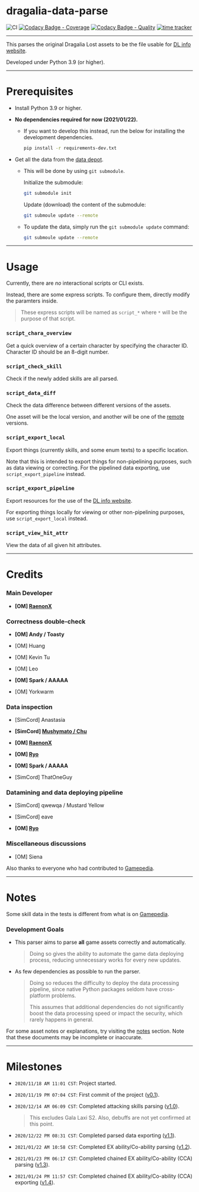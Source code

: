 # dragalia-data-parse

![CI](https://github.com/RaenonX-DL/dragalia-data-parse/workflows/CI/badge.svg)
[![Codacy Badge - Coverage](https://app.codacy.com/project/badge/Grade/0053d85597a740c393a6bfd007e4033b)](https://www.codacy.com/gh/RaenonX-DL/dragalia-data-parse/dashboard)
[![Codacy Badge - Quality](https://app.codacy.com/project/badge/Coverage/0053d85597a740c393a6bfd007e4033b)](https://www.codacy.com/gh/RaenonX-DL/dragalia-data-parse/dashboard)
[![time tracker](https://wakatime.com/badge/github/RaenonX-DL/dragalia-data-parse.svg)](https://wakatime.com/badge/github/RaenonX-DL/dragalia-data-parse)

------

This parses the original Dragalia Lost assets to be the file usable for [DL info website][DL-info].

Developed under Python 3.9 (or higher).

[DL-info]: http://dl.raenonx.cc

[RaenonX-DL]: https://github.com/RaenonX-DL

------

# Prerequisites

- Install Python 3.9 or higher.

- **No dependencies required for now (2021/01/22).**

    - If you want to develop this instead, run the below for installing the development dependencies.

      ```bash
      pip install -r requirements-dev.txt
      ```

- Get all the data from the [data depot][data-depot].

    - This will be done by using `git submodule`.

      Initialize the submodule:

      ```bash
      git submodule init
      ```

      Update (download) the content of the submodule:

      ```bash
      git submoule update --remote
      ```

    - To update the data, simply run the `git submodule update` command:

      ```bash
      git submoule update --remote
      ```

[data-depot]: https://github.com/RaenonX-DL/dragalia-data-depot

------

# Usage

Currently, there are *no* interactional scripts or CLI exists.

Instead, there are some express scripts. To configure them, directly modify the paramters inside.

> These express scripts will be named as `script_*` where `*` will be the purpose of that script.

### `script_chara_overview`

Get a quick overview of a certain character by specifying the character ID. Character ID should be an 8-digit number.

### `script_check_skill`

Check if the newly added skills are all parsed.

### `script_data_diff`

Check the data difference between different versions of the assets.

One asset will be the local version, and another will be one of the [remote][data-depot] versions.

### `script_export_local`

Export things (currently skills, and some enum texts) to a specific location.

Note that this is intended to export things for non-pipelining purposes, such as data viewing or correcting. For the
pipelined data exporting, use `script_export_pipeline` instead.

### `script_export_pipeline`

Export resources for the use of the [DL info website][DL-info].

For exporting things locally for viewing or other non-pipelining purposes, use `script_export_local` instead.

### `script_view_hit_attr`

View the data of all given hit attributes.

------

# Credits

### Main Developer

- **\[OM\] [RaenonX][GH-raenonx]**

### Correctness double-check

- **\[OM\] Andy / Toasty**

- \[OM\] Huang

- \[OM\] Kevin Tu

- \[OM\] Leo

- **\[OM\] Spark / AAAAA**

- \[OM\] Yorkwarm

### Data inspection

- \[SimCord\] Anastasia

- **\[SimCord\] [Mushymato / Chu][GH-mushymato]**

- **\[OM\] [RaenonX][GH-raenonx]**

- **\[OM\] [Ryo][GH-ryo]**

- **\[OM\] Spark / AAAAA**

- \[SimCord\] ThatOneGuy

### Datamining and data deploying pipeline

- \[SimCord\] qwewqa / Mustard Yellow

- \[SimCord\] eave

- **\[OM\] [Ryo][GH-ryo]**

### Miscellaneous discussions

- \[OM\] Siena

Also thanks to everyone who had contributed to [Gamepedia].

[GH-mushymato]: https://github.com/Mushymato

[GH-raenonx]: https://github.com/RaenonX

[GH-ryo]: https://github.com/ryoliao

------

# Notes

Some skill data in the tests is different from what is on [Gamepedia][Gamepedia].

[Gamepedia]: https://dragalialost.wiki/w/

### Development Goals

- This parser aims to parse **all** game assets correctly and automatically.

  > Doing so gives the ability to automate the game data deploying process,
  > reducing unnecessary works for every new updates.

- As few dependencies as possible to run the parser.

  > Doing so reduces the difficulty to deploy the data processing pipeline,
  > since native Python packages seldom have cross-platform problems.
  >
  > This assumes that additional dependencies do not significantly boost the data processing speed
  > or impact the security, which rarely happens in general.

For some asset notes or explanations, try visiting the [notes] section. Note that these documents may be incomplete or
inaccurate.

[notes]: https://github.com/RaenonX-DL/dragalia-data-parse/tree/main/notes

------

# Milestones

- `2020/11/18 AM 11:01 CST`: Project started.

- `2020/11/19 PM 07:04 CST`: First commit of the project ([v0.1]).

- `2020/12/14 AM 06:09 CST`: Completed attacking skills parsing ([v1.0]).

  > This excludes Gala Laxi S2. Also, debuffs are not yet confirmed at this point.

- `2020/12/22 PM 08:31 CST`: Completed parsed data exporting ([v1.1]).

- `2021/01/22 AM 10:58 CST`: Completed EX ability/Co-ability parsing ([v1.2]).

- `2021/01/23 PM 06:17 CST`: Completed chained EX ability/Co-ability (CCA) parsing ([v1.3]).

- `2021/01/24 PM 11:57 CST`: Completed chained EX ability/Co-ability (CCA) exporting ([v1.4]).

[v0.1]: https://github.com/RaenonX-DL/dragalia-data-parse/releases/tag/v0.1

[v1.0]: https://github.com/RaenonX-DL/dragalia-data-parse/releases/tag/v1.0

[v1.1]: https://github.com/RaenonX-DL/dragalia-data-parse/releases/tag/v1.1

[v1.2]: https://github.com/RaenonX-DL/dragalia-data-parse/releases/tag/v1.2

[v1.3]: https://github.com/RaenonX-DL/dragalia-data-parse/releases/tag/v1.3

[v1.4]: https://github.com/RaenonX-DL/dragalia-data-parse/releases/tag/v1.4
